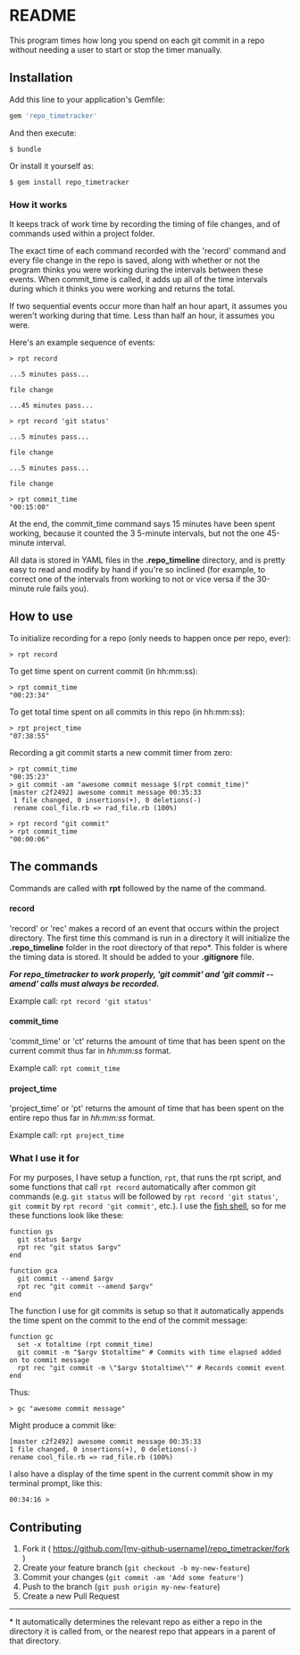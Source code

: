 # README

This program times how long you spend on each git commit in a repo without needing a user to start or stop the timer manually.

## Installation

Add this line to your application's Gemfile:

```ruby
gem 'repo_timetracker'
```

And then execute:

    $ bundle

Or install it yourself as:

    $ gem install repo_timetracker

### How it works

It keeps track of work time by recording the timing of file changes, and of commands used within a project folder.

The exact time of each command recorded with the 'record' command and every file change in the repo is saved, along with whether or not the program thinks you were working during the intervals between these events. When commit_time is called, it adds up all of the time intervals during which it thinks you were working and returns the total.

If two sequential events occur more than half an hour apart, it assumes you weren't working during that time. Less than half an hour, it assumes you were.

Here's an example sequence of events:

```
> rpt record

...5 minutes pass...

file change

...45 minutes pass...

> rpt record 'git status'

...5 minutes pass...

file change

...5 minutes pass...

file change

> rpt commit_time
"00:15:00"
```

At the end, the commit_time command says 15 minutes have been spent working, because it counted the 3 5-minute intervals, but not the one 45-minute interval.

All data is stored in YAML files in the **.repo_timeline** directory, and is pretty easy to read and modify by hand if you're so inclined (for example, to correct one of the intervals from working to not or vice versa if the 30-minute rule fails you).

## How to use

To initialize recording for a repo (only needs to happen once per repo, ever):

``` 
> rpt record

```
To get time spent on current commit (in hh:mm:ss):

``` 
> rpt commit_time
"00:23:34"

```
To get total time spent on all commits in this repo (in hh:mm:ss):

``` 
> rpt project_time
"07:38:55"

```
Recording a git commit starts a new commit timer from zero:

```
> rpt commit_time
"00:35:23"
> git commit -am "awesome commit message $(rpt commit_time)"
[master c2f2492] awesome commit message 00:35:33
 1 file changed, 0 insertions(+), 0 deletions(-)
 rename cool_file.rb => rad_file.rb (100%)
 
> rpt record "git commit"
> rpt commit_time
"00:00:06"
```

## The commands

Commands are called with **rpt** followed by the name of the command.

#### record
'record' or 'rec' makes a record of an event that occurs within the project directory. The first time this command is run in a directory it will initialize the **.repo_timeline** folder in the root directory of that repo*. This folder is where the timing data is stored. It should be added to your **.gitignore** file.

***For repo_timetracker to work properly, 'git commit' and 'git commit --amend' calls must always be recorded.***

Example call: `rpt record 'git status'`

#### commit_time
'commit_time' or 'ct' returns the amount of time that has been spent on the current commit thus far in *hh:mm:ss* format.

Example call: `rpt commit_time`

#### project_time
'project_time' or 'pt' returns the amount of time that has been spent on the entire repo thus far in *hh:mm:ss* format.

Example call: `rpt project_time`


### What I use it for

For my purposes, I have setup a function, `rpt`, that runs the rpt script, and some functions that call `rpt record` automatically after common git commands (e.g. `git status` will be followed by `rpt record 'git status'`, `git commit` by `rpt record 'git commit'`, etc.). I use the [fish shell](http://fishshell.com/), so for me these functions look like these:

```
function gs
  git status $argv
  rpt rec "git status $argv"
end
```
```
function gca
  git commit --amend $argv
  rpt rec "git commit --amend $argv"
end
```

The function I use for git commits is setup so that it automatically appends the time spent on the commit to the end of the commit message:

```
function gc
  set -x totaltime (rpt commit_time)
  git commit -m "$argv $totaltime" # Commits with time elapsed added on to commit message
  rpt rec "git commit -m \"$argv $totaltime\"" # Records commit event
end
```
Thus:

```
> gc "awesome commit message"
```
Might produce a commit like:

```
[master c2f2492] awesome commit message 00:35:33
1 file changed, 0 insertions(+), 0 deletions(-)
rename cool_file.rb => rad_file.rb (100%)
```

I also have a display of the time spent in the current commit show in my terminal prompt, like this:
```
00:34:16 >
```


## Contributing

1. Fork it ( https://github.com/[my-github-username]/repo_timetracker/fork )
2. Create your feature branch (`git checkout -b my-new-feature`)
3. Commit your changes (`git commit -am 'Add some feature'`)
4. Push to the branch (`git push origin my-new-feature`)
5. Create a new Pull Request


-----

\* It automatically determines the relevant repo as either a repo in the directory it is called from, or the nearest repo that appears in a parent of that directory.